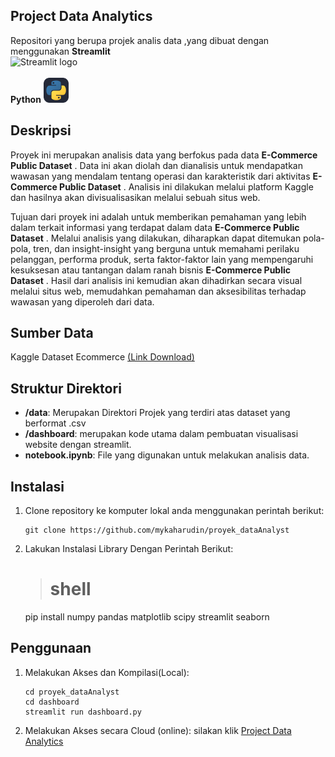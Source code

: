 ## Project Data Analytics
Repositori yang berupa projek analis data ,yang dibuat dengan menggunakan **Streamlit** 
<br><img src="https://user-images.githubusercontent.com/7164864/217935870-c0bc60a3-6fc0-4047-b011-7b4c59488c91.png" alt="Streamlit logo"></img><br><br>
**Python** <img src="https://github.com/tandpfun/skill-icons/blob/main/icons/Python-Dark.svg" alt="Python logo" height="40"></img>

## Deskripsi
Proyek ini merupakan analisis data yang berfokus pada data **E-Commerce Public Dataset** . Data ini akan diolah dan dianalisis untuk mendapatkan wawasan yang mendalam tentang operasi dan karakteristik dari aktivitas **E-Commerce Public Dataset** . Analisis ini dilakukan melalui platform Kaggle dan hasilnya akan divisualisasikan melalui sebuah situs web.

Tujuan dari proyek ini adalah untuk memberikan pemahaman yang lebih dalam terkait informasi yang terdapat dalam data **E-Commerce Public Dataset** . Melalui analisis yang dilakukan, diharapkan dapat ditemukan pola-pola, tren, dan insight-insight yang berguna untuk memahami perilaku pelanggan, performa produk, serta faktor-faktor lain yang mempengaruhi kesuksesan atau tantangan dalam ranah bisnis **E-Commerce Public Dataset** . Hasil dari analisis ini kemudian akan dihadirkan secara visual melalui situs web, memudahkan pemahaman dan aksesibilitas terhadap wawasan yang diperoleh dari data.

## Sumber Data
Kaggle Dataset Ecommerce [(Link Download)](https://www.kaggle.com/datasets/olistbr/brazilian-ecommerce)

## Struktur Direktori

- **/data**: Merupakan Direktori Projek yang terdiri atas dataset yang berformat .csv
- **/dashboard**: merupakan kode utama dalam pembuatan visualisasi website dengan streamlit.
- **notebook.ipynb**: File yang digunakan untuk melakukan analisis data.

## Instalasi

1. Clone repository ke komputer lokal anda menggunakan perintah berikut:

   ```shell
   git clone https://github.com/mykaharudin/proyek_dataAnalyst
   ```
   
2. Lakukan Instalasi Library Dengan Perintah Berikut:

    ># shell
    pip install 
    numpy
    pandas
    matplotlib
    scipy
    streamlit
    seaborn
    

## Penggunaan
1. Melakukan Akses dan Kompilasi(Local):

    ```shell
    cd proyek_dataAnalyst
    cd dashboard
    streamlit run dashboard.py
    ```
2. Melakukan Akses secara Cloud (online):
   silakan klik [Project Data Analytics](https://proyekdataanalyst-mayukaharudin.streamlit.app/)
